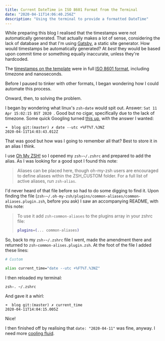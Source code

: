 ```yaml
---
title: Current DateTime in ISO 8601 Format from the Terminal
date: "2020-04-11T14:06:40.256Z"
description: "Using the terminal to provide a formatted DateTime"
---
```


While preparing this blog I realised that the timestamps were not automatically generated.
That actually makes a lot of sense, considering the lack of database and that I'm using [Gatsby](https://www.gatsbyjs.org/), 
a static site generator. How would timestamps be automatically generated?
At _best_ they would be based upon commit time or something equally inaccurate, unless they're hardcoded.

The [timestamps on the template](https://github.com/gatsbyjs/gatsby-starter-blog/blob/master/content/blog/hello-world/index.md) 
were in full [ISO 8601 format](https://www.iso.org/iso-8601-date-and-time-format.html),
including timezone and nanoseconds.

Before I paused to tinker with other formats, I began wondering how I could automate this process.

Onward, then, to solving the problem.

I began by wondering what linux's `zsh›date` would spit out. Answer: `Sat 11 Apr 15:02:15 BST 2020
`. Good but no cigar, specifically due to the lack of timezone.
Some quick Googling turned [this up](https://zxq9.com/archives/795),
with the answer I wanted:

```shell
➜  blog git:(master) ✗ date --utc +%FT%T.%3NZ 
2020-04-11T14:03:43.012Z
```

That was good but how was I going to remember all that? Best to store it in an alias I think.

I use [Oh My ZSH!](https://ohmyz.sh/) so I opened my `zsh›~/.zshrc` and prepared to add the alias.
As I was looking for a good spot I found this note:

> Aliases can be placed here, though oh-my-zsh
> users are encouraged to define aliases within the ZSH_CUSTOM folder.
> For a full list of active aliases, run `zsh›alias`.

I'd never heard of that file before so had  to do some digging to find it.
Upon finding the file
(`zsh›~/.oh-my-zsh/plugins/common-aliases/common-aliases.plugin.zsh`, before you ask)
I saw an accompanying README, with this note:

>To use it add `zsh›common-aliases` to the plugins array in your zshrc file:
> ```zsh
> plugins=(... common-aliases)
> ```

So, back to my `zsh›~/.zshrc` file I went, made the amendment there and returned to `zsh›common-alises.plugin.zsh`.
At the foot of the file I added these lines:

```zsh
# Custom

alias current_time="date --utc +%FT%T.%3NZ"
``` 

I then reloaded my terminal:

`zsh›. ~/.zshrc`

And gave it a whirl:

```shell
➜  blog git:(master) ✗ current_time
2020-04-11T14:04:15.005Z
```

Nice!

I then finished off by realising that `date: "2020-04-11"` was fine, anyway.
I need more [cooling fluid](https://podcastnotes.org/tim-ferris-show/savage/).
